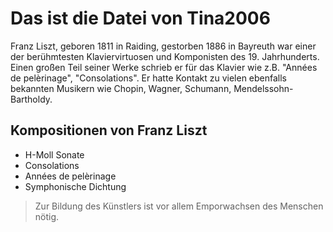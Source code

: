# Das ist die Datei von Tina2006

Franz Liszt, geboren 1811 in Raiding, gestorben 1886 in Bayreuth war einer der 
berühmtesten Klaviervirtuosen und Komponisten des 19. Jahrhunderts. 
Einen großen Teil seiner Werke schrieb er für das Klavier wie z.B. "Années de pelèrinage", "Consolations".
Er hatte Kontakt zu vielen ebenfalls bekannten Musikern wie Chopin, Wagner, Schumann, Mendelssohn-Bartholdy.

## Kompositionen von Franz Liszt

* H-Moll Sonate
* Consolations
* Années de pelèrinage
* Symphonische Dichtung

> Zur Bildung des Künstlers ist vor allem Emporwachsen des Menschen nötig.